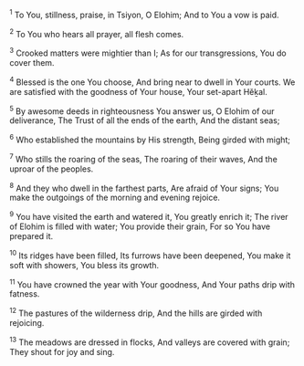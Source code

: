 <sup>1</sup> To You, stillness, praise, in Tsiyon, O Elohim; And to You a vow is paid.

<sup>2</sup> To You who hears all prayer, all flesh comes.

<sup>3</sup> Crooked matters were mightier than I; As for our transgressions, You do cover them.

<sup>4</sup> Blessed is the one You choose, And bring near to dwell in Your courts. We are satisfied with the goodness of Your house, Your set-apart Hĕḵal.

<sup>5</sup> By awesome deeds in righteousness You answer us, O Elohim of our deliverance, The Trust of all the ends of the earth, And the distant seas;

<sup>6</sup> Who established the mountains by His strength, Being girded with might;

<sup>7</sup> Who stills the roaring of the seas, The roaring of their waves, And the uproar of the peoples.

<sup>8</sup> And they who dwell in the farthest parts, Are afraid of Your signs; You make the outgoings of the morning and evening rejoice.

<sup>9</sup> You have visited the earth and watered it, You greatly enrich it; The river of Elohim is filled with water; You provide their grain, For so You have prepared it.

<sup>10</sup> Its ridges have been filled, Its furrows have been deepened, You make it soft with showers, You bless its growth.

<sup>11</sup> You have crowned the year with Your goodness, And Your paths drip with fatness.

<sup>12</sup> The pastures of the wilderness drip, And the hills are girded with rejoicing.

<sup>13</sup> The meadows are dressed in flocks, And valleys are covered with grain; They shout for joy and sing.

